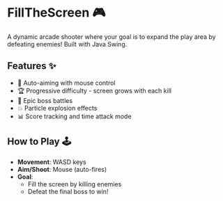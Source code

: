 # FillTheScreen 🎮
A dynamic arcade shooter where your goal is to expand the play area by defeating enemies! Built with Java Swing.

## Features ✨
- 🔫 Auto-aiming with mouse control
- 🏆 Progressive difficulty - screen grows with each kill 
- 👾 Epic boss battles
- 💥 Particle explosion effects
- 📊 Score tracking and time attack mode

## How to Play 🕹️
- **Movement**: WASD keys
- **Aim/Shoot**: Mouse (auto-fires)
- **Goal**: 
  - Fill the screen by killing enemies
  - Defeat the final boss to win!
